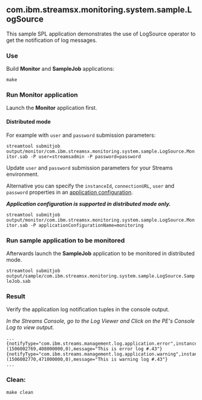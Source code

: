 ## com.ibm.streamsx.monitoring.system.sample.LogSource

This sample SPL application demonstrates the use of LogSource operator to get the notification of log messages.

### Use

Build **Monitor** and **SampleJob** applications:

`make`

### Run Monitor application

Launch the **Monitor** application first. 

#### Distributed mode

For example with `user` and `password` submission parameters:

`streamtool submitjob output/monitor/com.ibm.streamsx.monitoring.system.sample.LogSource.Monitor.sab -P user=streamsadmin -P password=password`

Update `user` and `password` submission parameters for your Streams environment.

Alternative you can specify the `instanceId`, `connectionURL`, `user` and `password` properties in an [application configuration](https://www.ibm.com/support/knowledgecenter/en/SSCRJU_4.2.0/com.ibm.streams.admin.doc/doc/creating-secure-app-configs.html).

***Application configuration is supported in distributed mode only.***

`streamtool submitjob output/monitor/com.ibm.streamsx.monitoring.system.sample.LogSource.Monitor.sab -P applicationConfigurationName=monitoring`

### Run sample application to be monitored

Afterwards launch the **SampleJob** application to be monitored in distributed mode.

`streamtool submitjob output/sample/com.ibm.streamsx.monitoring.system.sample.LogSource.SampleJob.sab`

### Result

Verify the application log notification tuples in the console output.

*In the Streams Console, go to the Log Viewer and Click on the PE's Console Log to view output.*

    ...
    {notifyType="com.ibm.streams.management.log.application.error",instanceId="StreamsInstance",jobId=0,resource="streamshost.ibm.com",peId=0,operatorName="Logger",sequence=109,eventTimestamp=(1506002769,408000000,0),message="This is error log #.43"}
    {notifyType="com.ibm.streams.management.log.application.warning",instanceId="StreamsInstance",jobId=0,resource="streamshost.ibm.com",peId=0,operatorName="Logger",sequence=110,eventTimestamp=(1506002770,471000000,0),message="This is warning log #.43"}
    ...


### Clean:

`make clean`

